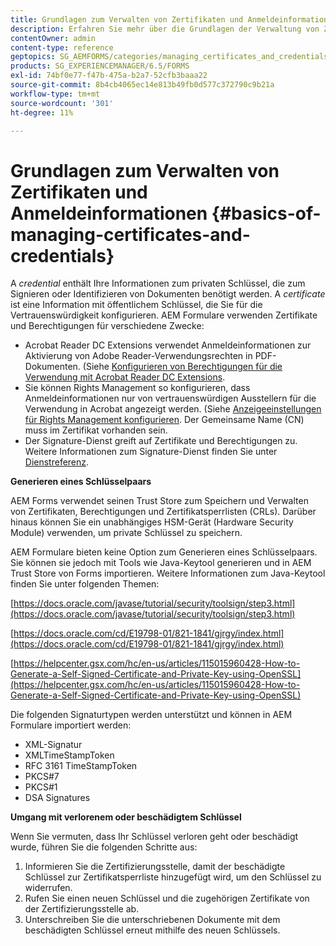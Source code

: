 ```yaml
---
title: Grundlagen zum Verwalten von Zertifikaten und Anmeldeinformationen
description: Erfahren Sie mehr über die Grundlagen der Verwaltung von Zertifikaten und Berechtigungen.
contentOwner: admin
content-type: reference
geptopics: SG_AEMFORMS/categories/managing_certificates_and_credentials
products: SG_EXPERIENCEMANAGER/6.5/FORMS
exl-id: 74bf0e77-f47b-475a-b2a7-52cfb3baaa22
source-git-commit: 8b4cb4065ec14e813b49fb0d577c372790c9b21a
workflow-type: tm+mt
source-wordcount: '301'
ht-degree: 11%

---
```


# Grundlagen zum Verwalten von Zertifikaten und Anmeldeinformationen {#basics-of-managing-certificates-and-credentials}

A *credential* enthält Ihre Informationen zum privaten Schlüssel, die zum Signieren oder Identifizieren von Dokumenten benötigt werden. A *certificate* ist eine Information mit öffentlichem Schlüssel, die Sie für die Vertrauenswürdigkeit konfigurieren. AEM Formulare verwenden Zertifikate und Berechtigungen für verschiedene Zwecke:

* Acrobat Reader DC Extensions verwendet Anmeldeinformationen zur Aktivierung von Adobe Reader-Verwendungsrechten in PDF-Dokumenten. (Siehe [Konfigurieren von Berechtigungen für die Verwendung mit Acrobat Reader DC Extensions](/help/forms/using/admin-help/configuring-credentials-acrobat-reader-dc.md#configuring-credentials-for-use-with-acrobat-reader-dc-extensions).
* Sie können Rights Management so konfigurieren, dass Anmeldeinformationen nur von vertrauenswürdigen Ausstellern für die Verwendung in Acrobat angezeigt werden. (Siehe [Anzeigeeinstellungen für Rights Management konfigurieren](/help/forms/using/admin-help/configuring-client-server-options.md#configure-document-security-display-settings). Der Gemeinsame Name (CN) muss im Zertifikat vorhanden sein.
* Der Signature-Dienst greift auf Zertifikate und Berechtigungen zu. Weitere Informationen zum Signature-Dienst finden Sie unter [Dienstreferenz](https://www.adobe.com/go/learn_aemforms_services_65_de).

**Generieren eines Schlüsselpaars**

AEM Forms verwendet seinen Trust Store zum Speichern und Verwalten von Zertifikaten, Berechtigungen und Zertifikatsperrlisten (CRLs). Darüber hinaus können Sie ein unabhängiges HSM-Gerät (Hardware Security Module) verwenden, um private Schlüssel zu speichern.

AEM Formulare bieten keine Option zum Generieren eines Schlüsselpaars. Sie können sie jedoch mit Tools wie Java-Keytool generieren und in AEM Trust Store von Forms importieren. Weitere Informationen zum Java-Keytool finden Sie unter folgenden Themen:

[https://docs.oracle.com/javase/tutorial/security/toolsign/step3.html](https://docs.oracle.com/javase/tutorial/security/toolsign/step3.html)

[https://docs.oracle.com/cd/E19798-01/821-1841/gjrgy/index.html](https://docs.oracle.com/cd/E19798-01/821-1841/gjrgy/index.html)

[https://helpcenter.gsx.com/hc/en-us/articles/115015960428-How-to-Generate-a-Self-Signed-Certificate-and-Private-Key-using-OpenSSL](https://helpcenter.gsx.com/hc/en-us/articles/115015960428-How-to-Generate-a-Self-Signed-Certificate-and-Private-Key-using-OpenSSL)

Die folgenden Signaturtypen werden unterstützt und können in AEM Formulare importiert werden:

* XML-Signatur
* XMLTimeStampToken
* RFC 3161 TimeStampToken
* PKCS#7
* PKCS#1
* DSA Signatures

**Umgang mit verlorenem oder beschädigtem Schlüssel**

Wenn Sie vermuten, dass Ihr Schlüssel verloren geht oder beschädigt wurde, führen Sie die folgenden Schritte aus:

1. Informieren Sie die Zertifizierungsstelle, damit der beschädigte Schlüssel zur Zertifikatsperrliste hinzugefügt wird, um den Schlüssel zu widerrufen.
1. Rufen Sie einen neuen Schlüssel und die zugehörigen Zertifikate von der Zertifizierungsstelle ab.
1. Unterschreiben Sie die unterschriebenen Dokumente mit dem beschädigten Schlüssel erneut mithilfe des neuen Schlüssels.
